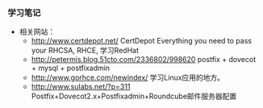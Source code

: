 ### 学习笔记

* 相关网站：
  * http://www.certdepot.net/  CertDepot Everything you need to pass your RHCSA, RHCE, 学习RedHat
  * http://petermis.blog.51cto.com/2336802/998620 postfix + dovecot + mysql + postfixadmin
  * http://www.gorhce.com/newindex/ 学习Linux应用的地方。
  * http://www.sulabs.net/?p=311 Postfix+Dovecot2.x+Postfixadmin+Roundcube邮件服务器配置
